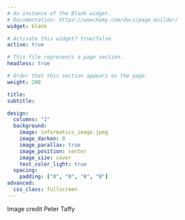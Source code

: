 ```yaml
---
# An instance of the Blank widget.
# Documentation: https://wowchemy.com/docs/page-builder/
widget: blank

# Activate this widget? true/false
active: true

# This file represents a page section.
headless: true

# Order that this section appears on the page.
weight: 200

title:  
subtitle:

design:
  columns: "1"
  background:
    image: informatics_image.jpeg
    image_darken: 0
    image_parallax: true
    image_position: center
    image_size: cover 
    text_color_light: true
  spacing:
    padding: ["0", "0", "0", "0"]
advanced:
  css_class: fullscreen
---
```


Image credit Peter Taffy